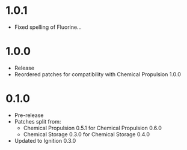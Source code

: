 # 1.0.1
- Fixed spelling of Fluorine...
# 1.0.0
- Release
- Reordered patches for compatibility with Chemical Propulsion 1.0.0
# 0.1.0
- Pre-release
- Patches split from:
  - Chemical Propulsion 0.5.1 for Chemical Propulsion 0.6.0
  - Chemical Storage 0.3.0 for Chemical Storage 0.4.0
- Updated to Ignition 0.3.0